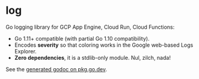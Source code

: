 # log

Go logging library for GCP App Engine, Cloud Run, Cloud Functions:

- Go 1.11+ compatible (with partial Go 1.10 compatibility).
- Encodes **severity** so that coloring works in the Google web-based Logs Explorer.
- **Zero dependencies**, it is a stdlib-only module. Nul, zilch, nada!

See the [generated godoc on pkg.go.dev](https://pkg.go.dev/github.com/apsystole/log).

